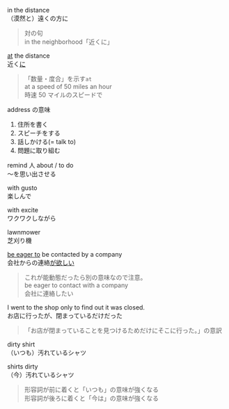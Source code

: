 in the distance  
（漠然と）遠くの方に

> 対の句  
> in the neighborhood「近くに」

<u>at</u> the distance  
近く<u>に</u>

> 「数量・度合」を示す`at`  
> at a speed of 50 miles an hour  
> 時速 50 マイルのスピードで

address の意味

1. 住所を書く
2. スピーチをする
3. 話しかける(= talk to)
4. 問題に取り組む

remind 人 about / to do  
～を思い出させる

with gusto  
楽しんで

with excite  
ワクワクしながら

lawnmower  
芝刈り機

<u>be eager to</u> be contacted by a company  
会社からの連絡<u>が欲しい</u>

> これが能動態だったら別の意味なので注意。  
> be eager to contact with a company  
> 会社に連絡したい

I went to the shop only to find out it was closed.  
お店に行ったが、閉まっているだけだった

> 「お店が閉まっていることを見つけるためだけにそこに行った。」の意訳

dirty shirt  
（いつも）汚れているシャツ

shirts dirty  
（今）汚れているシャツ

> 形容詞が前に着くと「いつも」の意味が強くなる  
> 形容詞が後ろに着くと「今は」の意味が強くなる
